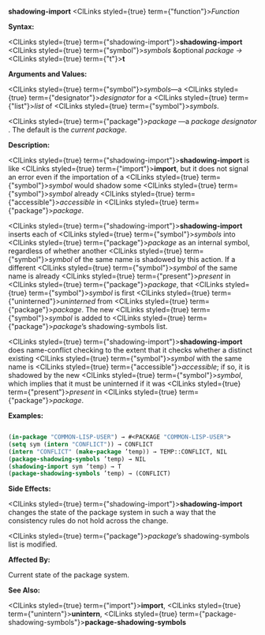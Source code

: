 **shadowing-import** <ClLinks styled={true} term={"function"}><i>Function</i></ClLinks> 



**Syntax:** 



<ClLinks styled={true} term={"shadowing-import"}><b>shadowing-import</b></ClLinks> <ClLinks styled={true} term={"symbol"}><i>symbols</i></ClLinks> &amp;optional *package →* <ClLinks styled={true} term={"t"}><b>t</b></ClLinks> 



**Arguments and Values:** 



<ClLinks styled={true} term={"symbol"}><i>symbols</i></ClLinks>—a <ClLinks styled={true} term={"designator"}><i>designator</i></ClLinks> for a <ClLinks styled={true} term={"list"}><i>list</i></ClLinks> of <ClLinks styled={true} term={"symbol"}><i>symbols</i></ClLinks>. 



<ClLinks styled={true} term={"package"}><i>package</i></ClLinks> —a *package designator* . The default is the *current package*. 



**Description:** 



<ClLinks styled={true} term={"shadowing-import"}><b>shadowing-import</b></ClLinks> is like <ClLinks styled={true} term={"import"}><b>import</b></ClLinks>, but it does not signal an error even if the importation of a <ClLinks styled={true} term={"symbol"}><i>symbol</i></ClLinks> would shadow some <ClLinks styled={true} term={"symbol"}><i>symbol</i></ClLinks> already <ClLinks styled={true} term={"accessible"}><i>accessible</i></ClLinks> in <ClLinks styled={true} term={"package"}><i>package</i></ClLinks>. 



<ClLinks styled={true} term={"shadowing-import"}><b>shadowing-import</b></ClLinks> inserts each of <ClLinks styled={true} term={"symbol"}><i>symbols</i></ClLinks> into <ClLinks styled={true} term={"package"}><i>package</i></ClLinks> as an internal symbol, regardless of whether another <ClLinks styled={true} term={"symbol"}><i>symbol</i></ClLinks> of the same name is shadowed by this action. If a different <ClLinks styled={true} term={"symbol"}><i>symbol</i></ClLinks> of the same name is already <ClLinks styled={true} term={"present"}><i>present</i></ClLinks> in <ClLinks styled={true} term={"package"}><i>package</i></ClLinks>, that <ClLinks styled={true} term={"symbol"}><i>symbol</i></ClLinks> is first <ClLinks styled={true} term={"uninterned"}><i>uninterned</i></ClLinks> from <ClLinks styled={true} term={"package"}><i>package</i></ClLinks>. The new <ClLinks styled={true} term={"symbol"}><i>symbol</i></ClLinks> is added to <ClLinks styled={true} term={"package"}><i>package</i></ClLinks>’s shadowing-symbols list. 







 



 



<ClLinks styled={true} term={"shadowing-import"}><b>shadowing-import</b></ClLinks> does name-conflict checking to the extent that it checks whether a distinct existing <ClLinks styled={true} term={"symbol"}><i>symbol</i></ClLinks> with the same name is <ClLinks styled={true} term={"accessible"}><i>accessible</i></ClLinks>; if so, it is shadowed by the new <ClLinks styled={true} term={"symbol"}><i>symbol</i></ClLinks>, which implies that it must be uninterned if it was <ClLinks styled={true} term={"present"}><i>present</i></ClLinks> in <ClLinks styled={true} term={"package"}><i>package</i></ClLinks>. 



**Examples:**
```lisp

(in-package "COMMON-LISP-USER") → #<PACKAGE "COMMON-LISP-USER"> 
(setq sym (intern "CONFLICT")) → CONFLICT 
(intern "CONFLICT" (make-package ’temp)) → TEMP::CONFLICT, NIL 
(package-shadowing-symbols ’temp) → NIL 
(shadowing-import sym ’temp) → T 
(package-shadowing-symbols ’temp) → (CONFLICT) 

```
**Side Effects:** 



<ClLinks styled={true} term={"shadowing-import"}><b>shadowing-import</b></ClLinks> changes the state of the package system in such a way that the consistency rules do not hold across the change. 



<ClLinks styled={true} term={"package"}><i>package</i></ClLinks>’s shadowing-symbols list is modified. 



**Affected By:** 



Current state of the package system. 



**See Also:** 



<ClLinks styled={true} term={"import"}><b>import</b></ClLinks>, <ClLinks styled={true} term={"unintern"}><b>unintern</b></ClLinks>, <ClLinks styled={true} term={"package-shadowing-symbols"}><b>package-shadowing-symbols</b></ClLinks> 



